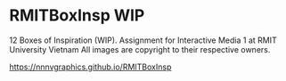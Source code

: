 # RMITBoxInsp WIP
12 Boxes of Inspiration (WIP). Assignment for Interactive Media 1 at RMIT University Vietnam
All images are copyright to their respective owners.

https://nnnvgraphics.github.io/RMITBoxInsp
